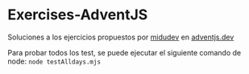 # Exercises-AdventJS
Soluciones a los ejercicios propuestos por [midudev](https://midu.dev/) en [adventjs.dev](https://adventjs.dev/challenges)

Para probar todos los test, se puede ejecutar el siguiente comando de node:
`node testAlldays.mjs `  
